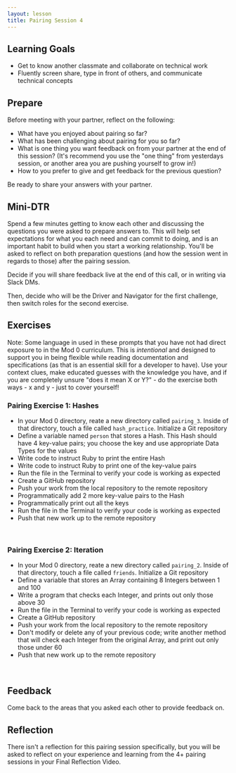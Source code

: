 ```yaml
---
layout: lesson
title: Pairing Session 4
---
```


## Learning Goals

- Get to know another classmate and collaborate on technical work
- Fluently screen share, type in front of others, and communicate technical concepts

## Prepare

Before meeting with your partner, reflect on the following:
- What have you enjoyed about pairing so far?
- What has been challenging about pairing for you so far?
- What is one thing you want feedback on from your partner at the end of this session? (It's recommend you use the "one thing" from yesterdays session, or another area you are pushing yourself to grow in!)
- How to you prefer to give and get feedback for the previous question?

Be ready to share your answers with your partner.

## Mini-DTR

Spend a few minutes getting to know each other and discussing the questions you were asked to prepare answers to. This will help set expectations for what you each need and can commit to doing, and is an important habit to build when you start a working relationship. You'll be asked to reflect on both preparation questions (and how the session went in regards to those) after the pairing session.

Decide if you will share feedback live at the end of this call, or in writing via Slack DMs.

Then, decide who will be the Driver and Navigator for the first challenge, then switch roles for the second exercise.

## Exercises

Note: Some language in used in these prompts that you have not had direct exposure to in the Mod 0 curriculum. This is _intentional_ and designed to support you in being flexible while reading documentation and specifications (as that is an essential skill for a developer to have). Use your context clues, make educated guesses with the knowledge you have, and if you are completely unsure "does it mean X or Y?" - do the exercise both ways - x and y - just to cover yourself!

<div class="s-card">
  <h3>Pairing Exercise 1: Hashes</h3>
  <ul>
    <li>In your Mod 0 directory, reate a new directory called <code>pairing_3</code>. Inside of that directory, touch a file called <code>hash_practice</code>. Initialize a Git repository</li>
    <li>Define a variable named <code>person</code> that stores a Hash. This Hash should have 4 key-value pairs; you choose the key and use appropriate Data Types for the values</li>
    <li>Write code to instruct Ruby to print the entire Hash</li>
    <li>Write code to instruct Ruby to print one of the key-value pairs</li>
    <li>Run the file in the Terminal to verify your code is working as expected</li>
    <li>Create a GitHub repository</li>
    <li>Push your work from the local repository to the remote repository</li>
    <li>Programmatically add 2 more key-value pairs to the Hash</li>
    <li>Programmatically print out all the keys</li>
    <li>Run the file in the Terminal to verify your code is working as expected</li>
    <li>Push that new work up to the remote repository</li>
  </ul>
</div>
<br>

<div class="s-card">
  <h3>Pairing Exercise 2: Iteration</h3>
  <ul>
    <li>In your Mod 0 directory, reate a new directory called <code>pairing_2</code>. Inside of that directory, touch a file called <code>friends</code>. Initialize a Git repository</li>
    <li>Define a variable that stores an Array containing 8 Integers between 1 and 100</li>
    <li>Write a program that checks each Integer, and prints out only those above 30</li>
    <li>Run the file in the Terminal to verify your code is working as expected</li>
    <li>Create a GitHub repository</li>
    <li>Push your work from the local repository to the remote repository</li>
    <li>Don't modify or delete any of your previous code; write another method that will check each Integer from the original Array, and print out only those under 60</li>
    <li>Push that new work up to the remote repository</li>
  </ul>
</div>
<br>

## Feedback

Come back to the areas that you asked each other to provide feedback on. 

## Reflection

There isn't a reflection for this pairing session specifically, but you will be asked to reflect on your experience and learning from the 4+ pairing sessions in your Final Reflection Video.

<br><br>